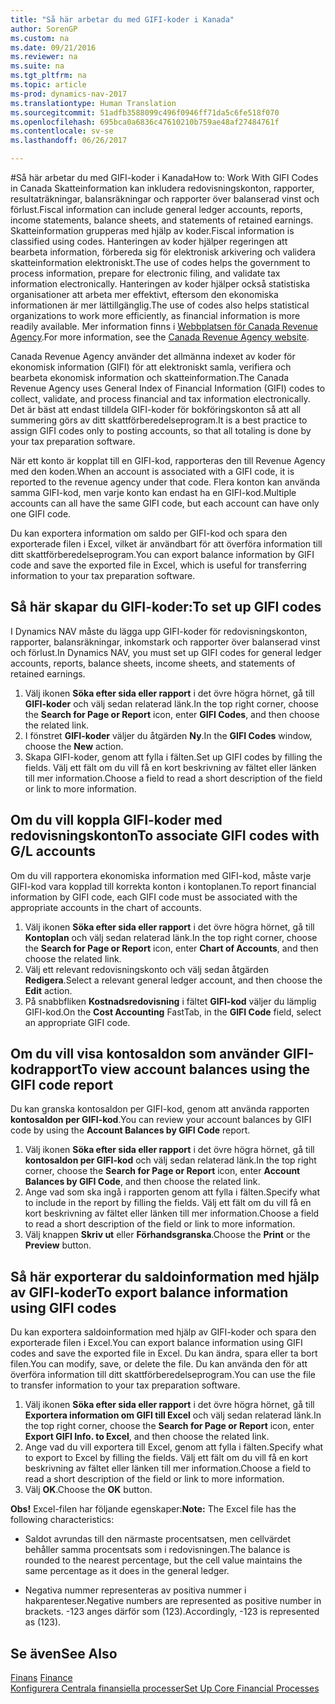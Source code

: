 ```yaml
---
title: "Så här arbetar du med GIFI-koder i Kanada"
author: SorenGP
ms.custom: na
ms.date: 09/21/2016
ms.reviewer: na
ms.suite: na
ms.tgt_pltfrm: na
ms.topic: article
ms-prod: dynamics-nav-2017
ms.translationtype: Human Translation
ms.sourcegitcommit: 51adfb3588099c496f0946ff71da5c6fe518f070
ms.openlocfilehash: 695bca0a6836c47610210b759ae48af27484761f
ms.contentlocale: sv-se
ms.lasthandoff: 06/26/2017

---
```


#<a name="how-to-work-with-gifi-codes-in-canada"></a><span data-ttu-id="2c860-102">Så här arbetar du med GIFI-koder i Kanada</span><span class="sxs-lookup"><span data-stu-id="2c860-102">How to: Work With GIFI Codes in Canada</span></span>
<span data-ttu-id="2c860-103">Skatteinformation kan inkludera redovisningskonton, rapporter, resultaträkningar, balansräkningar och rapporter över balanserad vinst och förlust.</span><span class="sxs-lookup"><span data-stu-id="2c860-103">Fiscal information can include general ledger accounts, reports, income statements, balance sheets, and statements of retained earnings.</span></span> <span data-ttu-id="2c860-104">Skatteinformation grupperas med hjälp av koder.</span><span class="sxs-lookup"><span data-stu-id="2c860-104">Fiscal information is classified using codes.</span></span> <span data-ttu-id="2c860-105">Hanteringen av koder hjälper regeringen att bearbeta information, förbereda sig för elektronisk arkivering och validera skatteinformation elektroniskt.</span><span class="sxs-lookup"><span data-stu-id="2c860-105">The use of codes helps the government to process information, prepare for electronic filing, and validate tax information electronically.</span></span> <span data-ttu-id="2c860-106">Hanteringen av koder hjälper också statistiska organisationer att arbeta mer effektivt, eftersom den ekonomiska informationen är mer lättillgänglig.</span><span class="sxs-lookup"><span data-stu-id="2c860-106">The use of codes also helps statistical organizations to work more efficiently, as financial information is more readily available.</span></span> <span data-ttu-id="2c860-107">Mer information finns i [Webbplatsen för Canada Revenue Agency](http://www.cra-arc.gc.ca/).</span><span class="sxs-lookup"><span data-stu-id="2c860-107">For more information, see the [Canada Revenue Agency website](http://www.cra-arc.gc.ca/).</span></span>

<span data-ttu-id="2c860-108">Canada Revenue Agency använder det allmänna indexet av koder för ekonomisk information (GIFI) för att elektroniskt samla, verifiera och bearbeta ekonomisk information och skatteinformation.</span><span class="sxs-lookup"><span data-stu-id="2c860-108">The Canada Revenue Agency uses General Index of Financial Information (GIFI) codes to collect, validate, and process financial and tax information electronically.</span></span> <span data-ttu-id="2c860-109">Det är bäst att endast tilldela GIFI-koder för bokföringskonton så att all summering görs av ditt skattförberedelseprogram.</span><span class="sxs-lookup"><span data-stu-id="2c860-109">It is a best practice to assign GIFI codes only to posting accounts, so that all totaling is done by your tax preparation software.</span></span>

<span data-ttu-id="2c860-110">När ett konto är kopplat till en GIFI-kod, rapporteras den till Revenue Agency med den koden.</span><span class="sxs-lookup"><span data-stu-id="2c860-110">When an account is associated with a GIFI code, it is reported to the revenue agency under that code.</span></span> <span data-ttu-id="2c860-111">Flera konton kan använda samma GIFI-kod, men varje konto kan endast ha en GIFI-kod.</span><span class="sxs-lookup"><span data-stu-id="2c860-111">Multiple accounts can all have the same GIFI code, but each account can have only one GIFI code.</span></span>

<span data-ttu-id="2c860-112">Du kan exportera information om saldo per GIFI-kod och spara den exporterade filen i Excel, vilket är användbart för att överföra information till ditt skattförberedelseprogram.</span><span class="sxs-lookup"><span data-stu-id="2c860-112">You can export balance information by GIFI code and save the exported file in Excel, which is useful for transferring information to your tax preparation software.</span></span>

## <a name="to-set-up-gifi-codes"></a><span data-ttu-id="2c860-113">Så här skapar du GIFI-koder:</span><span class="sxs-lookup"><span data-stu-id="2c860-113">To set up GIFI codes</span></span>
<span data-ttu-id="2c860-114">I Dynamics NAV måste du lägga upp GIFI-koder för redovisningskonton, rapporter, balansräkningar, inkomstark och rapporter över balanserad vinst och förlust.</span><span class="sxs-lookup"><span data-stu-id="2c860-114">In Dynamics NAV, you must set up GIFI codes for general ledger accounts, reports, balance sheets, income sheets, and statements of retained earnings.</span></span>

1. <span data-ttu-id="2c860-115">Välj ikonen **Söka efter sida eller rapport** i det övre högra hörnet, gå till **GIFI-koder** och välj sedan relaterad länk.</span><span class="sxs-lookup"><span data-stu-id="2c860-115">In the top right corner, choose the **Search for Page or Report** icon, enter **GIFI Codes**, and then choose the related link.</span></span>
2. <span data-ttu-id="2c860-116">I fönstret **GIFI-koder** väljer du åtgärden **Ny**.</span><span class="sxs-lookup"><span data-stu-id="2c860-116">In the **GIFI Codes** window, choose the **New** action.</span></span>
3. <span data-ttu-id="2c860-117">Skapa GIFI-koder, genom att fylla i fälten.</span><span class="sxs-lookup"><span data-stu-id="2c860-117">Set up GIFI codes by filling the fields.</span></span> <span data-ttu-id="2c860-118">Välj ett fält om du vill få en kort beskrivning av fältet eller länken till mer information.</span><span class="sxs-lookup"><span data-stu-id="2c860-118">Choose a field to read a short description of the field or link to more information.</span></span>

## <a name="to-associate-gifi-codes-with-gl-accounts"></a><span data-ttu-id="2c860-119">Om du vill koppla GIFI-koder med redovisningskonton</span><span class="sxs-lookup"><span data-stu-id="2c860-119">To associate GIFI codes with G/L accounts</span></span>
<span data-ttu-id="2c860-120">Om du vill rapportera ekonomiska information med GIFI-kod, måste varje GIFI-kod vara kopplad till korrekta konton i kontoplanen.</span><span class="sxs-lookup"><span data-stu-id="2c860-120">To report financial information by GIFI code, each GIFI code must be associated with the appropriate accounts in the chart of accounts.</span></span>

1. <span data-ttu-id="2c860-121">Välj ikonen **Söka efter sida eller rapport** i det övre högra hörnet, gå till **Kontoplan** och välj sedan relaterad länk.</span><span class="sxs-lookup"><span data-stu-id="2c860-121">In the top right corner, choose the **Search for Page or Report** icon, enter **Chart of Accounts**, and then choose the related link.</span></span>
2. <span data-ttu-id="2c860-122">Välj ett relevant redovisningskonto och välj sedan åtgärden **Redigera**.</span><span class="sxs-lookup"><span data-stu-id="2c860-122">Select a relevant general ledger account, and then choose the **Edit** action.</span></span>
3. <span data-ttu-id="2c860-123">På snabbfliken **Kostnadsredovisning** i fältet **GIFI-kod** väljer du lämplig GIFI-kod.</span><span class="sxs-lookup"><span data-stu-id="2c860-123">On the **Cost Accounting** FastTab, in the **GIFI Code** field, select an appropriate GIFI code.</span></span>

## <a name="to-view-account-balances-using-the-gifi-code-report"></a><span data-ttu-id="2c860-124">Om du vill visa kontosaldon som använder GIFI-kodrapport</span><span class="sxs-lookup"><span data-stu-id="2c860-124">To view account balances using the GIFI code report</span></span>
<span data-ttu-id="2c860-125">Du kan granska kontosaldon per GIFI-kod, genom att använda rapporten **kontosaldon per GIFI-kod**.</span><span class="sxs-lookup"><span data-stu-id="2c860-125">You can review your account balances by GIFI code by using the **Account Balances by GIFI Code** report.</span></span>

1. <span data-ttu-id="2c860-126">Välj ikonen **Söka efter sida eller rapport** i det övre högra hörnet, gå till **kontosaldon per GIFI-kod** och välj sedan relaterad länk.</span><span class="sxs-lookup"><span data-stu-id="2c860-126">In the top right corner, choose the **Search for Page or Report** icon, enter **Account Balances by GIFI Code**, and then choose the related link.</span></span>
2. <span data-ttu-id="2c860-127">Ange vad som ska ingå i rapporten genom att fylla i fälten.</span><span class="sxs-lookup"><span data-stu-id="2c860-127">Specify what to include in the report by filling the fields.</span></span> <span data-ttu-id="2c860-128">Välj ett fält om du vill få en kort beskrivning av fältet eller länken till mer information.</span><span class="sxs-lookup"><span data-stu-id="2c860-128">Choose a field to read a short description of the field or link to more information.</span></span>
3. <span data-ttu-id="2c860-129">Välj knappen **Skriv ut** eller **Förhandsgranska**.</span><span class="sxs-lookup"><span data-stu-id="2c860-129">Choose the **Print** or the **Preview** button.</span></span>

## <a name="to-export-balance-information-using-gifi-codes"></a><span data-ttu-id="2c860-130">Så här exporterar du saldoinformation med hjälp av GIFI-koder</span><span class="sxs-lookup"><span data-stu-id="2c860-130">To export balance information using GIFI codes</span></span>
<span data-ttu-id="2c860-131">Du kan exportera saldoinformation med hjälp av GIFI-koder och spara den exporterade filen i Excel.</span><span class="sxs-lookup"><span data-stu-id="2c860-131">You can export balance information using GIFI codes and save the exported file in Excel.</span></span> <span data-ttu-id="2c860-132">Du kan ändra, spara eller ta bort filen.</span><span class="sxs-lookup"><span data-stu-id="2c860-132">You can modify, save, or delete the file.</span></span> <span data-ttu-id="2c860-133">Du kan använda den för att överföra information till ditt skattförberedelseprogram.</span><span class="sxs-lookup"><span data-stu-id="2c860-133">You can use the file to transfer information to your tax preparation software.</span></span>

1. <span data-ttu-id="2c860-134">Välj ikonen **Söka efter sida eller rapport** i det övre högra hörnet, gå till **Exportera information om GIFI till Excel** och välj sedan relaterad länk.</span><span class="sxs-lookup"><span data-stu-id="2c860-134">In the top right corner, choose the **Search for Page or Report** icon, enter **Export GIFI Info. to Excel**, and then choose the related link.</span></span>
2. <span data-ttu-id="2c860-135">Ange vad du vill exportera till Excel, genom att fylla i fälten.</span><span class="sxs-lookup"><span data-stu-id="2c860-135">Specify what to export to Excel by filling the fields.</span></span> <span data-ttu-id="2c860-136">Välj ett fält om du vill få en kort beskrivning av fältet eller länken till mer information.</span><span class="sxs-lookup"><span data-stu-id="2c860-136">Choose a field to read a short description of the field or link to more information.</span></span>
3. <span data-ttu-id="2c860-137">Välj **OK**.</span><span class="sxs-lookup"><span data-stu-id="2c860-137">Choose the **OK** button.</span></span>

<span data-ttu-id="2c860-138">**Obs!** Excel-filen har följande egenskaper:</span><span class="sxs-lookup"><span data-stu-id="2c860-138">**Note:** The Excel file has the following characteristics:</span></span>

* <span data-ttu-id="2c860-139">Saldot avrundas till den närmaste procentsatsen, men cellvärdet behåller samma procentsats som i redovisningen.</span><span class="sxs-lookup"><span data-stu-id="2c860-139">The balance is rounded to the nearest percentage, but the cell value maintains the same percentage as it does in the general ledger.</span></span>

* <span data-ttu-id="2c860-140">Negativa nummer representeras av positiva nummer i hakparenteser.</span><span class="sxs-lookup"><span data-stu-id="2c860-140">Negative numbers are represented as positive number in brackets.</span></span> <span data-ttu-id="2c860-141">-123 anges därför som (123).</span><span class="sxs-lookup"><span data-stu-id="2c860-141">Accordingly, -123 is represented as (123).</span></span>

## <a name="see-also"></a><span data-ttu-id="2c860-142">Se även</span><span class="sxs-lookup"><span data-stu-id="2c860-142">See Also</span></span>
<span data-ttu-id="2c860-143">[Finans](finance-setup.md) </span><span class="sxs-lookup"><span data-stu-id="2c860-143">[Finance](finance-setup.md) </span></span>  
[<span data-ttu-id="2c860-144">Konfigurera Centrala finansiella processer</span><span class="sxs-lookup"><span data-stu-id="2c860-144">Set Up Core Financial Processes</span></span>](finance-setup-setup-finance-setup.md)

